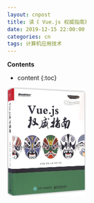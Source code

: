 ```yaml
---
layout: cnpost
title: 读《 Vue.js 权威指南》
date: 2019-12-15 22:00:00
categories: cn
tags: 计算机应用技术
--- 
```


__Contents__

* content
{:toc}


<p>
    <img src="/images/vue-js-tutorials.jpg" width="36%">
</p>

